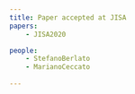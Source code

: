 ```yaml
---
title: Paper accepted at JISA
papers:
    - JISA2020

people:
    - StefanoBerlato
    - MarianoCeccato
      
---
```

